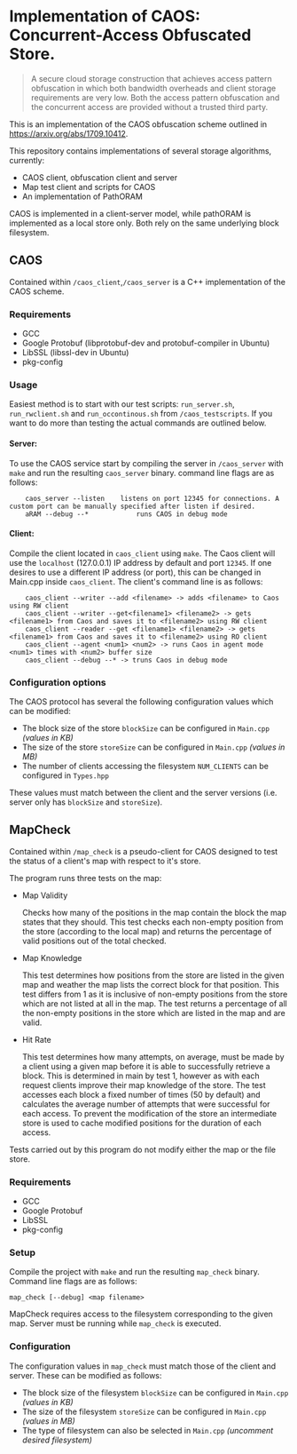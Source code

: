 # Implementation of CAOS: Concurrent-Access Obfuscated Store.

> A secure cloud storage construction that achieves access pattern obfuscation in which both bandwidth overheads and client storage requirements are very low. Both the access pattern obfuscation and the concurrent access are provided without a trusted third party.

This is an implementation of the CAOS obfuscation scheme outlined in https://arxiv.org/abs/1709.10412.

This repository contains implementations of several storage algorithms, currently:

- CAOS client, obfuscation client and server
- Map test client and scripts for CAOS
- An implementation of PathORAM

CAOS is implemented in a client-server model, while pathORAM is implemented as a local store only.
Both rely on the same underlying block filesystem.

## CAOS
Contained within ```/caos_client```,```/caos_server``` is a C++ implementation of the CAOS scheme.

### Requirements
- GCC
- Google Protobuf (libprotobuf-dev and protobuf-compiler in Ubuntu)
- LibSSL (libssl-dev in Ubuntu)
- pkg-config

### Usage

Easiest method is to start with our test scripts: ```run_server.sh```, ```run_rwclient.sh``` and ```run_occontinous.sh``` from ```/caos_testscripts```. If you want to do more than testing the actual commands are outlined below.

#### Server:
To use the CAOS service start by compiling the server in ```/caos_server``` with ```make``` and run the resulting ```caos_server``` binary. command line flags are as follows:
```
	caos_server --listen	listens on port 12345 for connections. A custom port can be manually specified after listen if desired.
	aRAM --debug --*            runs CAOS in debug mode
```

#### Client:
Compile the client located in ```caos_client``` using ```make```. The Caos client will use the ```localhost``` (127.0.0.1) IP address by default and port ```12345```. If one desires to use a different IP address (or port), this can be changed in Main.cpp inside ```caos_client```. The client's command line is as follows:


```
	caos_client --writer --add <filename> -> adds <filename> to Caos using RW client
	caos_client --writer --get<filename1> <filename2> -> gets <filename1> from Caos and saves it to <filename2> using RW client
	caos_client --reader --get <filename1> <filename2> -> gets <filename1> from Caos and saves it to <filename2> using RO client
	caos_client --agent <num1> <num2> -> runs Caos in agent mode <num1> times with <num2> buffer size
	caos_client --debug --* -> truns Caos in debug mode
```



### Configuration options
The CAOS protocol has several the following configuration values which can be modified:
- The block size of the store ``blockSize`` can be configured in ``Main.cpp`` *(values in KB)*
- The size of the store ``storeSize`` can be configured in ``Main.cpp`` *(values in MB)*
- The number of clients accessing the filesystem ``NUM_CLIENTS`` can be configured in ``Types.hpp``

These values must match between the client and the server versions (i.e. server only has ``blockSize`` and ``storeSize``).


## MapCheck
Contained within ```/map_check``` is a pseudo-client for CAOS designed to test the status of a client's map with respect to it's store.

The program runs three tests on the map:

- Map Validity

	Checks how many of the positions in the map contain the block the map states that they should. This test checks each non-empty position from the store (according to the local map) and returns the percentage of valid positions out of the total checked.

- Map Knowledge

	This test determines how positions from the store are listed in the given map and weather the map lists the correct block for that position. This test differs from 1 as it is inclusive of non-empty positions from the store which are not listed at all in the map. The test returns a percentage of all the non-empty positions in the store which are listed in the map and are valid.

- Hit Rate

	This test determines how many attempts, on average, must be made by a client using a given map before it is able to successfully retrieve a block. This is determined in main by test 1, however as with each request clients improve their map knowledge of the store. The test accesses each block a fixed number of times (50 by default) and calculates the average number of attempts that were successful for each access. To prevent the modification of the store an intermediate store is used to cache modified positions for the duration of each access.

Tests carried out by this program do not modify either the map or the file store.

### Requirements
- GCC
- Google Protobuf
- LibSSL
- pkg-config

### Setup
Compile the project with ```make``` and run the resulting ```map_check``` binary. Command line flags are as follows:

```
map_check [--debug] <map filename>
```

MapCheck requires access to the filesystem corresponding to the given map. Server must be running while ```map_check``` is executed.

### Configuration
The configuration values in ```map_check``` must match those of the client and server. These can be modified as follows:
- The block size of the filesystem ``blockSize`` can be configured in ``Main.cpp`` *(values in KB)*
- The size of the filesystem ``storeSize`` can be configured in ``Main.cpp`` *(values in MB)*
- The type of filesystem can also be selected in ``Main.cpp`` *(uncomment desired filesystem)*

